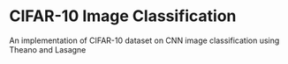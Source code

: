 # CIFAR-10 Image Classification
An implementation of CIFAR-10 dataset on CNN image classification using Theano and Lasagne
